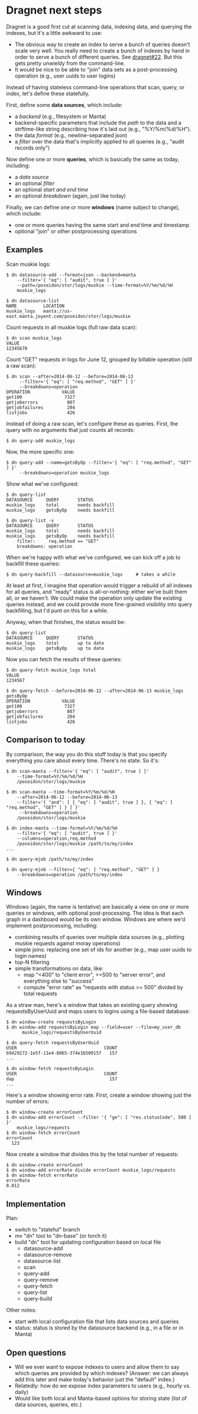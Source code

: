 # Dragnet next steps

Dragnet is a good first cut at scanning data, indexing data, and querying the
indexes, but it's a little awkward to use:

* The obvious way to create an index to serve a bunch of queries doesn't scale
  very well.  You really need to create a bunch of indexes by hand in order to
  serve a bunch of different queries.  See
  [dragnet#22](https://github.com/joyent/dragnet/issues/22).  But this gets
  pretty unwieldy from the command-line.
* It would be nice to be able to "join" data sets as a post-processing operation
  (e.g., user uuids to user logins)

Instead of having stateless command-line operations that scan, query, or
index, let's define these statefully.

First, define some **data sources**, which include:

* a *backend* (e.g., filesystem or Manta)
* backend-specific parameters that include the *path* to the data and a
  strftime-like string describing how it's laid out (e.g., "%Y/%m/%d/%H").
* the data *format* (e.g., newline-separated json)
* a *filter* over the data that's implicitly applied to all queries (e.g.,
  "audit records only")

Now define one or more **queries**, which is basically the same as today,
including:

* a *data source*
* an optional *filter*
* an optional *start and end time*
* an optional *breakdown* (again, just like today)

Finally, we can define one or more **windows** (name subject to change), which
include:

* one or more queries having the same start and end time and timestamp
* optional "join" or other postprocessing operations

## Examples

Scan muskie logs:

    $ dn datasource-add --format=json --backend=manta
        --filter='{ "eq": [ "audit", true ] }'
        --path=/poseidon/stor/logs/muskie --time-format=%Y/%m/%d/%H
        muskie_logs

    $ dn datasource-list
    NAME          LOCATION
    muskie_logs   manta://us-east.manta.joyent.com/poseidon/stor/logs/muskie

Count requests in all muskie logs (full raw data scan):

    $ dn scan muskie_logs
    VALUE
    12345678

Count "GET" requests in logs for June 12, grouped by billable operation (still a
raw scan):

    $ dn scan --after=2014-06-12 --before=2014-06-13
         --filter='{ "eq": [ "req.method", "GET" ] }'
         --breakdowns=operation
    OPERATION            VALUE
    get100                7327
    getjoberrors           807
    getjobfailures         204
    listjobs               426

Instead of doing a raw scan, let's configure these as queries.  First, the query
with no arguments that just counts all records:

    $ dn query-add muskie_logs

Now, the more specific one:

    $ dn query-add --name=getsByOp --filter='{ "eq": [ "req.method", "GET" ] }'
         --breakdowns=operation muskie_logs

Show what we've configured:

    $ dn query-list
    DATASOURCE     QUERY       STATUS
    muskie_logs    total       needs backfill
    muskie_logs    getsByOp    needs backfill

    $ dn query-list -v
    DATASOURCE     QUERY       STATUS
    muskie_logs    total       needs backfill
    muskie_logs    getsByOp    needs backfill
        filter:     req.method == "GET"
        breakdowns: operation

When we're happy with what we've configured, we can kick off a job to backfill
these queries:

    $ dn query-backfill --datasource=muskie_logs     # takes a while

At least at first, I imagine that operation would trigger a rebuild of all
indexes for all queries, and "ready" status is all-or-nothing: either we've
built them all, or we haven't.  We could make the operation only update the
existing queries instead, and we could provide more fine-grained visibility into
query backfilling, but I'd punt on this for a while.

Anyway, when that finishes, the status would be:

    $ dn query-list
    DATASOURCE     QUERY       STATUS
    muskie_logs    total       up to date
    muskie_logs    getsByOp    up to date

Now you can fetch the results of these queries:

    $ dn query-fetch muskie_logs total
    VALUE
    1234567

    $ dn query-fetch --before=2014-06-12 --after=2014-06-13 muskie_logs getsByOp
    OPERATION            VALUE
    get100                7327
    getjoberrors           807
    getjobfailures         204
    listjobs               426


## Comparison to today

By comparison, the way you do this stuff today is that you specify everything
you care about every time.  There's no state.  So it's:

    $ dn scan-manta --filter='{ "eq": [ "audit", true ] }'
        --time-format=%Y/%m/%d/%H 
        /poseidon/stor/logs/muskie 

    $ dn scan-manta --time-format=%Y/%m/%d/%H 
        --after=2014-06-12 --before=2014-06-13
        --filter='{ "and": [ { "eq": [ "audit", true ] }, { "eq": [ "req.method", "GET" ] } ] }'
         --breakdowns=operation
        /poseidon/stor/logs/muskie 

    $ dn index-manta --time-format=%Y/%m/%d/%H 
        --filter='{ "eq": [ "audit", true ] }'
        --columns=operation,req.method
        /poseidon/stor/logs/muskie /path/to/my/index
    ...

    $ dn query-mjob /path/to/my/index

    $ dn query-mjob --filter={ "eq": [ "req.method", "GET" ] } 
        --breakdowns=operation /path/to/my/index


## Windows

Windows (again, the name is tentative) are basically a view on one or more
queries or windows, with optional post-processing.  The idea is that each graph
in a dashboard would be its own window.  Windows are where we'd implement
postprocessing, including:

* combining results of queries over multiple data sources (e.g., plotting muskie
  requests against moray operations)
* simple joins: replacing one set of ids for another (e.g., map user uuids to
  login names)
* top-N filtering
* simple transformations on data, like:
    * map "<400" to "client error", >=500 to "server error", and everything else
      to "success"
    * compute "error rate" as "requests with status >= 500" divided by total
      requests

As a straw man, here's a window that takes an existing query showing
requestsByUserUuid and maps users to logins using a file-based database:

    $ dn window-create requestsByLogin
    $ dn window-add requestsByLogin map --field=user --file=my_user_db
          muskie_logs/requestsByUserUuid

    $ dn query-fetch requestsByUserUuid
    USER                                 COUNT
    b9429272-1e5f-11e4-8865-374e1b509157   157
    ...

    $ dn window-fetch requestsByLogin
    USER                                 COUNT
    dap                                    157
    ...

Here's a window showing error rate.  First, create a window showing just the
number of errors:

    $ dn window-create errorCount
    $ dn window-add errorCount --filter '{ "ge": [ "res.statusCode", 500 ] }'
        muskie_logs/requests
    $ dn window-fetch errorCount
    errorCount
      123

Now create a window that divides this by the total number of requests:

    $ dn window-create errorCount
    $ dn window-add errorRate divide errorCount muskie_logs/requests
    $ dn window-fetch errorRate
    errorRate
    0.012


## Implementation

Plan:

* switch to "stateful" branch
* mv "dn" tool to "dn-base" (or torch it)
* build "dn" tool for updating configuration based on local file
    * datasource-add
    * datasource-remove
    * datasource-list
    * scan
    * query-add
    * query-remove
    * query-fetch
    * query-list
    * query-build

Other notes:

* start with local configuration file that lists data sources and queries
* status: status is stored by the datasource backend (e.g., in a file or in
  Manta)


## Open questions

* Will we ever want to expose indexes to users and allow them to say which
  queries are provided by which indexes?  (Answer: we can always add this
  later and make today's behavior just the "default" index.)
* Relatedly: how do we expose index parameters to users (e.g., hourly vs. daily)
* Would like both local and Manta-based options for storing state (list of
  data sources, queries, etc.)
